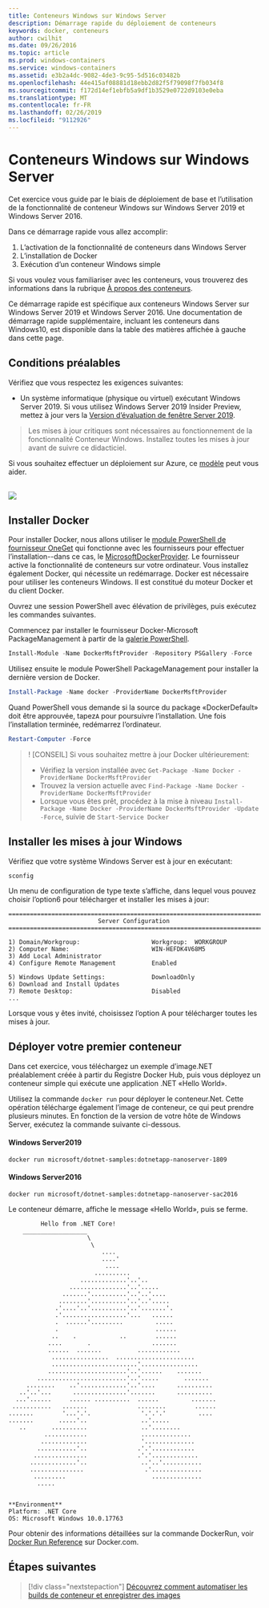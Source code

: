 ```yaml
---
title: Conteneurs Windows sur Windows Server
description: Démarrage rapide du déploiement de conteneurs
keywords: docker, conteneurs
author: cwilhit
ms.date: 09/26/2016
ms.topic: article
ms.prod: windows-containers
ms.service: windows-containers
ms.assetid: e3b2a4dc-9082-4de3-9c95-5d516c03482b
ms.openlocfilehash: 44e415af08881d18ebb2d82f5f79098f7fb034f8
ms.sourcegitcommit: f172d14ef1ebfb5a9df1b3529e0722d9103e0eba
ms.translationtype: MT
ms.contentlocale: fr-FR
ms.lasthandoff: 02/26/2019
ms.locfileid: "9112926"
---
```

# <a name="windows-containers-on-windows-server"></a>Conteneurs Windows sur Windows Server

Cet exercice vous guide par le biais de déploiement de base et l’utilisation de la fonctionnalité de conteneur Windows sur Windows Server 2019 et Windows Server 2016.

Dans ce démarrage rapide vous allez accomplir:

1. L’activation de la fonctionnalité de conteneurs dans Windows Server
2. L’installation de Docker
3. Exécution d’un conteneur Windows simple

Si vous voulez vous familiariser avec les conteneurs, vous trouverez des informations dans la rubrique [À propos des conteneurs](../about/index.md).

Ce démarrage rapide est spécifique aux conteneurs Windows Server sur Windows Server 2019 et Windows Server 2016. Une documentation de démarrage rapide supplémentaire, incluant les conteneurs dans Windows10, est disponible dans la table des matières affichée à gauche dans cette page.

## <a name="prerequisites"></a>Conditions préalables

Vérifiez que vous respectez les exigences suivantes:
- Un système informatique (physique ou virtuel) exécutant Windows Server 2019. Si vous utilisez Windows Server 2019 Insider Preview, mettez à jour vers la [Version d’évaluation de fenêtre Server 2019](https://www.microsoft.com/en-us/evalcenter/evaluate-windows-server-2019 ).

> Les mises à jour critiques sont nécessaires au fonctionnement de la fonctionnalité Conteneur Windows. Installez toutes les mises à jour avant de suivre ce didacticiel.

Si vous souhaitez effectuer un déploiement sur Azure, ce [modèle](https://github.com/Microsoft/Virtualization-Documentation/tree/master/windows-server-container-tools/containers-azure-template) peut vous aider.

<br/>
<a href="https://portal.azure.com/#create/Microsoft.Template/uri/https%3A%2F%2Fraw.githubusercontent.com%2FMicrosoft%2FVirtualization-Documentation%2Flive%2Fwindows-server-container-tools%2Fcontainers-azure-template%2Fazuredeploy.json" target="_blank">
    <img src="https://azuredeploy.net/deploybutton.png"/>
</a>


## <a name="install-docker"></a>Installer Docker

Pour installer Docker, nous allons utiliser le [module PowerShell de fournisseur OneGet](https://github.com/oneget/oneget) qui fonctionne avec les fournisseurs pour effectuer l’installation--dans ce cas, le [MicrosoftDockerProvider](https://github.com/OneGet/MicrosoftDockerProvider). Le fournisseur active la fonctionnalité de conteneurs sur votre ordinateur. Vous installez également Docker, qui nécessite un redémarrage. Docker est nécessaire pour utiliser les conteneurs Windows. Il est constitué du moteur Docker et du client Docker.

Ouvrez une session PowerShell avec élévation de privilèges, puis exécutez les commandes suivantes.

Commencez par installer le fournisseur Docker-Microsoft PackageManagement à partir de la [galerie PowerShell](https://www.powershellgallery.com/packages/DockerMsftProvider).

```powershell
Install-Module -Name DockerMsftProvider -Repository PSGallery -Force
```

Utilisez ensuite le module PowerShell PackageManagement pour installer la dernière version de Docker.

```powershell
Install-Package -Name docker -ProviderName DockerMsftProvider
```

Quand PowerShell vous demande si la source du package «DockerDefault» doit être approuvée, tapez`A` pour poursuivre l’installation. Une fois l’installation terminée, redémarrez l’ordinateur.

```powershell
Restart-Computer -Force
```

> ! [CONSEIL] Si vous souhaitez mettre à jour Docker ultérieurement:
>  - Vérifiez la version installée avec `Get-Package -Name Docker -ProviderName DockerMsftProvider`
>  - Trouvez la version actuelle avec `Find-Package -Name Docker -ProviderName DockerMsftProvider`
>  - Lorsque vous êtes prêt, procédez à la mise à niveau `Install-Package -Name Docker -ProviderName DockerMsftProvider -Update -Force`, suivie de `Start-Service Docker`

## <a name="install-windows-updates"></a>Installer les mises à jour Windows

Vérifiez que votre système Windows Server est à jour en exécutant:

```console
sconfig
```

Un menu de configuration de type texte s’affiche, dans lequel vous pouvez choisir l’option6 pour télécharger et installer les mises à jour:

```console
===============================================================================
                         Server Configuration
===============================================================================

1) Domain/Workgroup:                    Workgroup:  WORKGROUP
2) Computer Name:                       WIN-HEFDK4V68M5
3) Add Local Administrator
4) Configure Remote Management          Enabled

5) Windows Update Settings:             DownloadOnly
6) Download and Install Updates
7) Remote Desktop:                      Disabled
...
```

Lorsque vous y êtes invité, choisissez l’option A pour télécharger toutes les mises à jour.

## <a name="deploy-your-first-container"></a>Déployer votre premier conteneur

Dans cet exercice, vous téléchargez un exemple d’image.NET préalablement créée à partir du Registre Docker Hub, puis vous déployez un conteneur simple qui exécute une application .NET «Hello World».  

Utilisez la commande `docker run` pour déployer le conteneur.Net. Cette opération télécharge également l’image de conteneur, ce qui peut prendre plusieurs minutes. En fonction de la version de votre hôte de Windows Server, exécutez la commande suivante ci-dessous.

#### <a name="windows-server-2019"></a>Windows Server2019

```console
docker run microsoft/dotnet-samples:dotnetapp-nanoserver-1809
```

#### <a name="windows-server-2016"></a>Windows Server2016

```console
docker run microsoft/dotnet-samples:dotnetapp-nanoserver-sac2016
```

Le conteneur démarre, affiche le message «Hello World», puis se ferme.

```console
         Hello from .NET Core!
    __________________
                      \
                       \
                          ....
                          ....'
                           ....
                        ..........
                    .............'..'..
                 ................'..'.....
               .......'..........'..'..'....
              ........'..........'..'..'.....
             .'....'..'..........'..'.......'.
             .'..................'...   ......
             .  ......'.........         .....
             .                           ......
            ..    .            ..        ......
           ....       .                 .......
           ......  .......          ............
            ................  ......................
            ........................'................
           ......................'..'......    .......
        .........................'..'.....       .......
     ........    ..'.............'..'....      ..........
   ..'..'...      ...............'.......      ..........
  ...'......     ...... ..........  ......         .......
 ...........   .......              ........        ......
.......        '...'.'.              '.'.'.'         ....
.......       .....'..               ..'.....
   ..       ..........               ..'........
          ............               ..............
         .............               '..............
        ...........'..              .'.'............
       ...............              .'.'.............
      .............'..               ..'..'...........
      ...............                 .'..............
       .........                        ..............
        .....


**Environment**
Platform: .NET Core
OS: Microsoft Windows 10.0.17763
```

Pour obtenir des informations détaillées sur la commande DockerRun, voir [Docker Run Reference]( https://docs.docker.com/engine/reference/run/) sur Docker.com.

## <a name="next-steps"></a>Étapes suivantes

> [!div class="nextstepaction"]
> [Découvrez comment automatiser les builds de conteneur et enregistrer des images](./quick-start-images.md)
